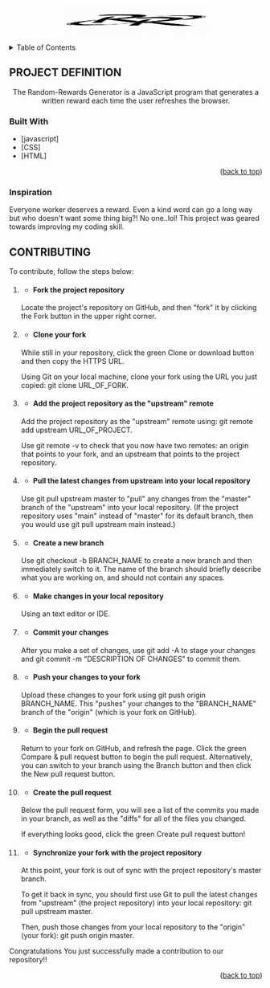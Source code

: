 <a name="readme-top"></a>

<!-- PROJECT LOGO -->
<br />
<div align="center">
    <img src="https://github.com/dwhyq/random-rewards/blob/master/images/randrward-image.gif" alt="Logo" width="288" height="52">
</div><br>


<!-- TABLE OF CONTENTS -->

<details>
  <summary>Table of Contents</summary>
  <ol>
    <li><a href="#about-the-project">About The Project</a></li>
    <li><a href="#built-with">Built With</a></li>
    <li><a href="#contributing">Contributing</a></li>
  </ol>
</details>




<!-- ABOUT THE PROJECT -->

<h2>PROJECT DEFINITION</h2>

<p align="center">
   The Random-Rewards Generator is a JavaScript program that generates a written reward each time the user refreshes the browser.
 </p>

### Built With

* [javascript]
* [CSS]
* [HTML]

<p align="right">(<a href="#readme-top">back to top</a>)</p>

### Inspiration

<p>
  Everyone worker deserves a reward. Even a kind word can go a long way but who doesn't want some thing big?! No one..lol! This project was geared towards improving my coding skill.
 </p>

<!-- CONTRIBUTING -->
## CONTRIBUTING

To contribute, follow the steps below:

<ol>

<li>

- #### Fork the project repository

Locate the project's repository on GitHub, and then "fork" it by clicking the Fork button in the upper right corner.
</li>

<li>

- #### Clone your fork
While still in your repository, click the green Clone or download button and then copy the HTTPS URL.

Using Git on your local machine, clone your fork using the URL you just copied: git clone URL_OF_FORK.

</li>

<li>

- #### Add the project repository as the "upstream" remote

Add the project repository as the "upstream" remote using: git remote add upstream URL_OF_PROJECT.

Use git remote -v to check that you now have two remotes: an origin that points to your fork, and an upstream that points to the project repository.
</li>

<li>

- #### Pull the latest changes from upstream into your local repository

Use git pull upstream master to "pull" any changes from the "master" branch of the "upstream" into your local repository. (If the project repository uses "main" instead of "master" for its default branch, then you would use git pull upstream main instead.)

</li>

<li>

- #### Create a new branch

Use git checkout -b BRANCH_NAME to create a new branch and then immediately switch to it. The name of the branch should briefly describe what you are working on, and should not contain any spaces.
</li>

<li>

- #### Make changes in your local repository 
Using an text editor or IDE.

</li>

<li>

- #### Commit your changes
After you make a set of changes, use git add -A to stage your changes and git commit -m "DESCRIPTION OF CHANGES" to commit them.
</li>

<li>

- #### Push your changes to your fork

Upload these changes to your fork using git push origin BRANCH_NAME. This "pushes" your changes to the "BRANCH_NAME" branch of the "origin" (which is your fork on GitHub).
</li>

<li>

- #### Begin the pull request

Return to your fork on GitHub, and refresh the page. Click the green Compare & pull request button to begin the pull request. Alternatively, you can switch to your branch using the Branch button and then click the New pull request button. 
</li>

<li>

- #### Create the pull request

Below the pull request form, you will see a list of the commits you made in your branch, as well as the "diffs" for all of the files you changed.

If everything looks good, click the green Create pull request button!
</li>

<li>

- #### Synchronize your fork with the project repository

At this point, your fork is out of sync with the project repository's master branch.

To get it back in sync, you should first use Git to pull the latest changes from "upstream" (the project repository) into your local repository: git pull upstream master.

Then, push those changes from your local repository to the "origin" (your fork): git push origin master.
</li>
</ol>

Congratulations
You just successfully made a contribution to our repository!!

<p align="right">(<a href="#readme-top">back to top</a>)</p>